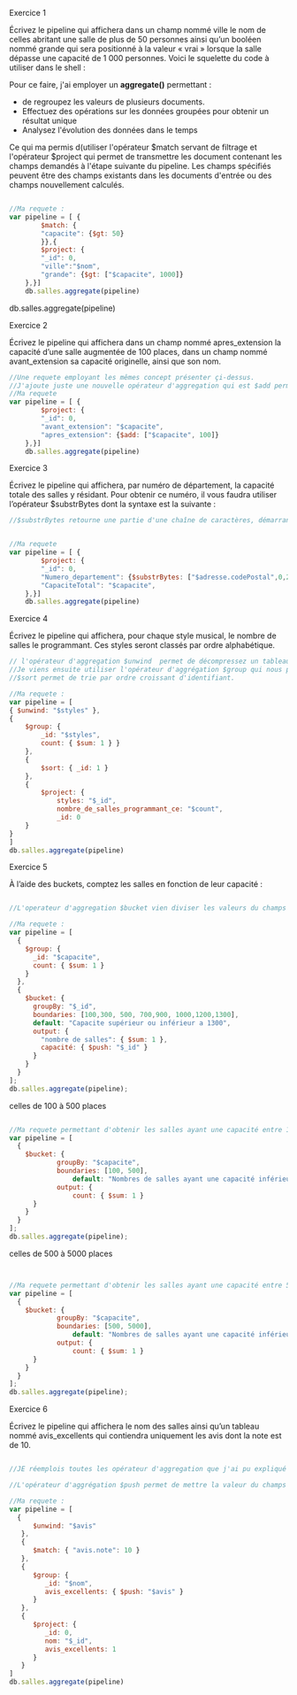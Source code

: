Exercice 1

Écrivez le pipeline qui affichera dans un champ nommé ville le nom de celles abritant une salle de plus de 50 personnes ainsi qu’un booléen nommé grande qui sera positionné à la valeur « vrai » lorsque la salle dépasse une capacité de 1 000 personnes. Voici le squelette du code à utiliser dans le shell :

Pour ce faire, j'ai employer  un **aggregate()** permettant : 
- de regroupez les valeurs de plusieurs documents.
- Effectuez  des opérations sur les données groupées pour obtenir un résultat unique 
- Analysez l'évolution des données  dans le temps 

Ce qui ma permis d(utiliser l'opérateur $match servant de filtrage 
et l'opérateur $project  qui permet de transmettre les document contenant les champs demandés à l'étape suivante du pipeline. Les champs spécifiés peuvent être  des champs existants dans les documents d'entrée ou des champs nouvellement calculés.   
``` javascript 

//Ma requete : 
var pipeline = [ {
		$match: {
		"capacite": {$gt: 50}
		}},{
		$project: {
		"_id": 0,
		"ville":"$nom",
		"grande": {$gt: ["$capacite", 1000]}
	},}] 
	db.salles.aggregate(pipeline) 
```
 
db.salles.aggregate(pipeline) 

Exercice 2

Écrivez le pipeline qui affichera dans un champ nommé apres_extension la capacité d’une salle augmentée de 100 places, dans un champ nommé avant_extension sa capacité originelle, ainsi que son nom.

```javascript
//Une requete employant les mêmes concept présenter çi-dessus. 
//J'ajoute juste une nouvelle opérateur d'aggregation qui est $add permettant d'ajouté à la valeur actuel du champs capacite un autre champs ou un entier directement
//Ma requete
var pipeline = [ {
		$project: {
		"_id": 0,
		"avant_extension": "$capacite",
		"apres_extension": {$add: ["$capacite", 100]}
	},}] 
	db.salles.aggregate(pipeline) 
```

Exercice 3

Écrivez le pipeline qui affichera, par numéro de département, la capacité totale des salles y résidant. Pour obtenir ce numéro, il vous faudra utiliser l’opérateur $substrBytes dont la syntaxe est la suivante :
```javascript
//$substrBytes retourne une partie d'une chaîne de caractères, démarrant à partir du caractère situé à un index spécifié en octets UTF-8 (basé sur zéro) dans la chaîne, et comprenant un nombre défini d'octets.


//Ma requete 
var pipeline = [ {
		$project: {
		"_id": 0,
		"Numero_departement": {$substrBytes: ["$adresse.codePostal",0,2]}, 
		"CapaciteTotal": "$capacite",
	},}] 
	db.salles.aggregate(pipeline) 


```
Exercice 4

Écrivez le pipeline qui affichera, pour chaque style musical, le nombre de salles le programmant. Ces styles seront classés par ordre alphabétique.

```javascript 
// l'opérateur d'aggregation $unwind  permet de décompressez un tableau dans chaque document pour créer un document distinct pour chaque élément du tableau. Nous permettant ensuite de traiter "styles" par "styles". 
//Je viens ensuite utiliser l'opérateur d'aggrégation $group qui nous permet de regrouper les documents par valeur par rapport au champs "styles" et viens compter le nombre d'occurences de chaque valeur 
//$sort permet de trie par ordre croissant d'identifiant.

//Ma requete : 
var pipeline = [  
{ $unwind: "$styles" },
{ 
    $group: { 
        _id: "$styles", 
        count: { $sum: 1 } } 
    }, 
    { 
        $sort: { _id: 1 } 
    }, 
    { 
        $project: { 
            styles: "$_id", 
            nombre_de_salles_programmant_ce: "$count", 
            _id: 0 
    } 
}
]
db.salles.aggregate(pipeline)
```

Exercice 5

À l’aide des buckets, comptez les salles en fonction de leur capacité :

```Javascript

//L'operateur d'aggregation $bucket vien diviser les valeurs du champs "capacite" en catégories en se basant sur leurs valeurs. Toutes les valeurs supérieures ou inférieurs  à 1300 ou 100 seront regroupées dans la catégorie "Capacite supérieur ou inférieur a 1300".

//Ma requete : 
var pipeline = [
  {
    $group: {
      _id: "$capacite",
      count: { $sum: 1 }
    }
  },
  {
    $bucket: {
      groupBy: "$_id",
      boundaries: [100,300, 500, 700,900, 1000,1200,1300],
      default: "Capacite supérieur ou inférieur a 1300",
      output: {
        "nombre de salles": { $sum: 1 },
        capacité: { $push: "$_id" }
      }
    }
  }
];
db.salles.aggregate(pipeline);
```


celles de 100 à 500 places
```Javascript

//Ma requete permettant d'obtenir les salles ayant une capacité entre 100 et 500 
var pipeline = [
  {
    $bucket: { 
            groupBy: "$capacite", 
            boundaries: [100, 500],
                default: "Nombres de salles ayant une capacité inférieur ou supérieur", 
            output: { 
                count: { $sum: 1 } 
      }
    }
  }
];
db.salles.aggregate(pipeline);
```

celles de 500 à 5000 places


```Javascript 


//Ma requete permettant d'obtenir les salles ayant une capacité entre 500 et 5000 
var pipeline = [
  {
    $bucket: { 
            groupBy: "$capacite", 
            boundaries: [500, 5000],
                default: "Nombres de salles ayant une capacité inférieur ou supérieur", 
            output: { 
                count: { $sum: 1 } 
      }
    }
  }
];
db.salles.aggregate(pipeline);
```

Exercice 6

Écrivez le pipeline qui affichera le nom des salles ainsi qu’un tableau nommé avis_excellents qui contiendra uniquement les avis dont la note est de 10.

```Javascript 

//JE réemplois toutes les opérateur d'aggregation que j'ai pu expliqué au préalable telle que : $unwind / $match / $group / $project.

//L'opérateur d'aggrégation $push permet de mettre la valeur du champs "avis" dans le tableau avis_excellents

//Ma requete : 
var pipeline = [ 
  {  
      $unwind: "$avis"  
   },  
   {  
      $match: { "avis.note": 10 }  
   },  
   {  
      $group: {  
         _id: "$nom",  
         avis_excellents: { $push: "$avis" }  
      }  
   },  
   {  
      $project: {  
         _id: 0,  
         nom: "$_id",  
         avis_excellents: 1  
      }  
   } 
]
db.salles.aggregate(pipeline)
```

